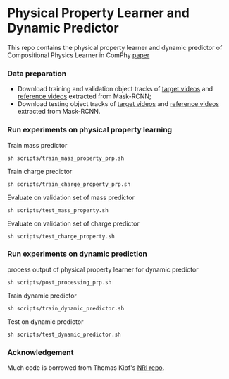 # Physical Property Learner and Dynamic Predictor
 This repo contains the physical property learner and dynamic predictor of Compositional Physics Learner in ComPhy [paper](https://openreview.net/pdf?id=wgQoeAdyk11)

### Data preparation
- Download training and validation object tracks of [target videos](https://drive.google.com/file/d/1hr_x85_FqKp17z7ZdNOoKrQK3EthbkiQ/view?usp=sharing) and [reference videos](https://drive.google.com/file/d/1F16qhzsyVtGUjYTAZhWkL6RhZx_adSEv/view?usp=sharing) extracted from Mask-RCNN;
- Download testing object tracks of [target videos](https://drive.google.com/file/d/1jP_kYzZbWuSHXox21o8doe-qqAERQWKP/view?usp=sharing) and [reference videos](https://drive.google.com/file/d/1kRh5t9k0U6v_2yZEMWvtPdPPpF6hp4H7/view?usp=sharing) extracted from Mask-RCNN.

### Run experiments on physical property learning
Train mass predictor
```
sh scripts/train_mass_property_prp.sh
```
Train charge predictor
```
sh scripts/train_charge_property_prp.sh
```
Evaluate on validation set of  mass predictor
```
sh scripts/test_mass_property.sh
```
Evaluate on validation set of charge predictor
```
sh scripts/test_charge_property.sh
```

### Run experiments on dynamic prediction
process output of physical property learner for dynamic predictor
```
sh scripts/post_processing_prp.sh
```
Train dynamic predictor
```
sh scripts/train_dynamic_predictor.sh
```
Test on dynamic predictor
```
sh scripts/test_dynamic_predictor.sh
```

### Acknowledgement
Much code is borrowed from Thomas Kipf's [NRI repo](https://github.com/ethanfetaya/NRI.git).
